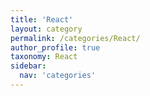 ```yaml
---
title: 'React'
layout: category
permalink: /categories/React/
author_profile: true
taxonomy: React
sidebar:
  nav: 'categories'
---
```


